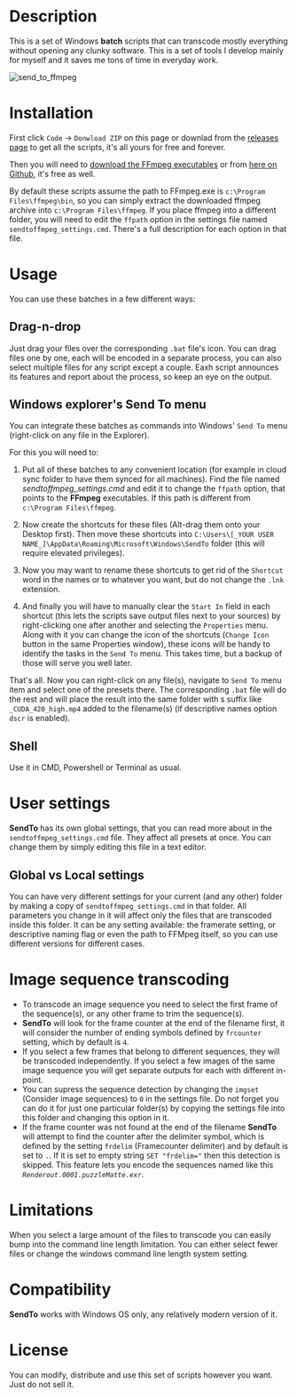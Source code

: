 # Description
This is a set of Windows **batch** scripts that can transcode mostly everything without opening any clunky software. This is a set of tools I develop mainly for myself and it saves me tons of time in everyday work.

![send_to_ffmpeg](https://user-images.githubusercontent.com/9025818/155185990-32fec47d-e557-4a2f-a412-49f2f9a57f3d.jpg "SendTo_FFmpeg presets in the Windows Explorer's Send To menu")

# Installation 

First click `Code` -> `Donwload ZIP` on this page or downlad from the [releases page](https://github.com/keerah/SendTo_FFmpeg/releases) to get all the scripts, it's all yours for free and forever.

Then you will need to [download the FFmpeg executables](https://ffmpeg.org/download.html#build-windows) or from [here on Github](https://github.com/BtbN/FFmpeg-Builds/releases), it's free as well.

By default these scripts assume the path to FFmpeg.exe is `c:\Program Files\ffmpeg\bin`, so you can simply extract the downloaded ffmpeg archive into `c:\Program Files\ffmpeg`. If you place ffmpeg into a different folder, you will need to edit the `ffpath` option in the settings file named `sendtoffmpeg_settings.cmd`. There's a full description for each option in that file.

# Usage
You can use these batches in a few different ways:

## Drag-n-drop
Just drag your files over the corresponding `.bat` file's icon. You can drag files one by one, each will be encoded in a separate process, you can also select multiple files for any script except a couple. Eaxh script announces its features and report about the process, so keep an eye on the output.

## Windows explorer's Send To menu
You can integrate these batches as commands into Windows' `Send To` menu (right-click on any file in the Explorer).

For this you will need to:

1. Put all of these batches to any convenient location (for example in cloud sync folder to have them synced for all machines). Find the file named _sendtoffmpeg_settings.cmd_ and edit it to change the `ffpath` option, that points to the **FFmpeg** executables. If this path is different from `c:\Program Files\ffmpeg`.

2. Now create the shortcuts for these files (Alt-drag them onto your Desktop first). Then move these shortcuts into `C:\Users\[_YOUR USER NAME_]\AppData\Roaming\Microsoft\Windows\SendTo` folder (this will require elevated privileges).

3. Now you may want to rename these shortcuts to get rid of the `Shortcut` word in the names or to whatever you want, but do not change the `.lnk` extension.

4. And finally you will have to manually clear the `Start In` field in each shortcut (this lets the scripts save output files next to your sources) by right-clicking one after another and selecting the `Properties` menu. Along with it you can change the icon of the shortcuts (`Change Icon` button in the same Properties window), these icons will be handy to identify the tasks in the `Send To` menu. This takes time, but a backup of those will serve you well later.

That's all. Now you can right-click on any file(s), navigate to `Send To` menu item and select one of the presets there. The corresponding `.bat` file will do the rest and will place the result into the same folder with s suffix like `_CUDA_420_high.mp4` added to the filename(s) (if descriptive names option `dscr` is enabled).

## Shell

Use it in CMD, Powershell or Terminal as usual.

# User settings

**SendTo** has its own global settings, that you can read more about in the `sendtoffmpeg_settings.cmd` file. They affect all presets at once. You can change them by simply editing this file in a text editor.

## Global vs Local settings

You can have very different settings for your current (and any other) folder by making a copy of `sendtoffmpeg_settings.cmd` in that folder. All parameters you change in it will affect only the files that are transcoded inside this folder. It can be any setting available: the framerate setting, or descriptive naming flag or even the path to FFMpeg itself, so you can use different versions for different cases.

# Image sequence transcoding

- To transcode an image sequence you need to select the first frame of the sequence(s), or any other frame to trim the sequence(s).
- **SendTo** will look for the frame counter at the end of the filename first, it will consider the number of ending symbols defined by `frcounter` setting, which by default is `4`.
- If you select a few frames that belong to different sequences, they will be transcoded independently. If you select a few images of the same image sequence you will get separate outputs for each with different in-point.
- You can supress the sequence detection by changing the `imgset` (Consider image sequences) to `0` in the settings file. Do not forget you can do it for just one particular folder(s) by copying the settings file into this folder and changing this option in it.
- If the frame counter was not found at the end of the filename **SendTo** will attempt to find the counter after the delimiter symbol, which is defined by the setting `frdelim` (Framecounter delimiter) and by default is set to `.`. If it is set to empty string `SET "frdelim="` then this detection is skipped. This feature lets you encode the sequences named like this _`Renderout.0001.puzzleMatte.exr`_.

# Limitations

When you select a large amount of the files to transcode you can easily bump into the command line length limitation. You can either select fewer files or change the windows command line length system setting. 

# Compatibility

**SendTo** works with Windows OS only, any relatively modern version of it. 

# License

You can modify, distribute and use this set of scripts however you want. Just do not sell it.
